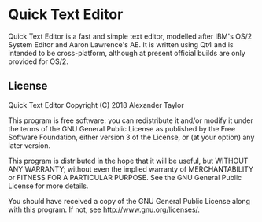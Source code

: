 # Quick Text Editor

  Quick Text Editor is a fast and simple text editor, modelled after
  IBM's OS/2 System Editor and Aaron Lawrence's AE.  It is written
  using Qt4 and is intended to be cross-platform, although at present
  official builds are only provided for OS/2.

## License

  Quick Text Editor
  Copyright (C) 2018 Alexander Taylor

  This program is free software: you can redistribute it and/or modify
  it under the terms of the GNU General Public License as published by
  the Free Software Foundation, either version 3 of the License, or
  (at your option) any later version.

  This program is distributed in the hope that it will be useful,
  but WITHOUT ANY WARRANTY; without even the implied warranty of
  MERCHANTABILITY or FITNESS FOR A PARTICULAR PURPOSE.  See the
  GNU General Public License for more details.

  You should have received a copy of the GNU General Public License
  along with this program.  If not, see <http://www.gnu.org/licenses/>.
